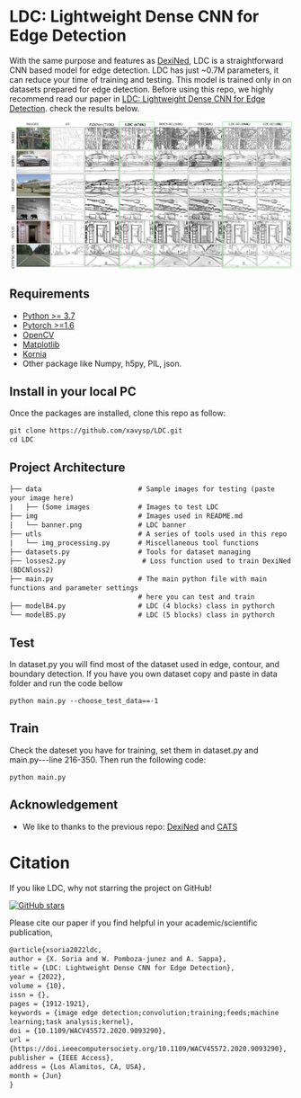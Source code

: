 # LDC: Lightweight Dense CNN for Edge Detection
With the same purpose and features as [DexiNed](https://github.com/xavysp/DexiNed), LDC is a straightforward CNN based model
for edge detection. LDC has just ~0.7M parameters, it can reduce your time of training and testing. This model is trained
only in on datasets prepared for edge detection. Before using this repo, we highly recommend read our paper in 
[LDC: Lightweight Dense CNN for Edge Detection](http://refbase.cidis.espol.edu.ec/show.php?record=183&submit=Cite&citeType=PDF).
check the results below.

<div style="text-align:center"><img src='imgs/banner.png' width=800>
</div>

## Requirements

* [Python >= 3.7](https://www.python.org/downloads/release/python-370/g)
* [Pytorch >=1.6](https://pytorch.org/)
* [OpenCV](https://pypi.org/project/opencv-python/)
* [Matplotlib](https://matplotlib.org/3.1.1/users/installing.html)
* [Kornia](https://kornia.github.io/)
* Other package like Numpy, h5py, PIL, json. 

## Install in your local PC

Once the packages are installed,  clone this repo as follow: 

    git clone https://github.com/xavysp/LDC.git
    cd LDC
## Project Architecture

```
├── data                        # Sample images for testing (paste your image here)
|   ├── (Some images            # Images to test LDC
├── img                         # Images used in README.md
|   └── banner.png              # LDC banner
├── utls                        # A series of tools used in this repo
|   └── img_processing.py       # Miscellaneous tool functions
├── datasets.py                 # Tools for dataset managing 
├── losses2.py                   # Loss function used to train DexiNed (BDCNloss2)
├── main.py                     # The main python file with main functions and parameter settings
                                # here you can test and train
├── modelB4.py                  # LDC (4 blocks) class in pythorch
└── modelB5.py                  # LDC (5 blocks) class in pythorch
```

## Test

In dataset.py you will find most of the dataset used in edge, contour, and boundary detection.
If you have you own dataset copy and paste in data folder and run the code bellow
    
    python main.py --choose_test_data==-1

## Train

Check the dateset you have for training, set them in dataset.py and main.py---line 216-350. Then
run the following code:

    python main.py

## Acknowledgement

* We like to thanks to the previous repo: [DexiNed](https://GitHub.com/xavysp/LDC) and [CATS](https://github.com/WHUHLX/CATS)


# Citation

If you like LDC, why not starring the project on GitHub!

[![GitHub stars](https://img.shields.io/github/stars/xavysp/LDC.svg?style=social&label=Star&maxAge=3600)](https://GitHub.com/xavysp/LDC/stargazers/)

Please cite our paper if you find helpful in your academic/scientific publication,
```
@article{xsoria2022ldc,
author = {X. Soria and W. Pomboza-junez and A. Sappa},
title = {LDC: Lightweight Dense CNN for Edge Detection},
year = {2022},
volume = {10},
issn = {},
pages = {1912-1921},
keywords = {image edge detection;convolution;training;feeds;machine learning;task analysis;kernel},
doi = {10.1109/WACV45572.2020.9093290},
url = {https://doi.ieeecomputersociety.org/10.1109/WACV45572.2020.9093290},
publisher = {IEEE Access},
address = {Los Alamitos, CA, USA},
month = {Jun}
}
```
